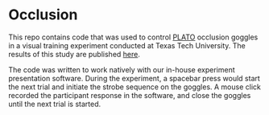 # Occlusion
This repo contains code that was used to control <a href="http://www.translucent.ca/products/plato-visual-occlusion-spectacles/">PLATO</a> occlusion goggles in a visual training experiment conducted at Texas Tech University.
The results of this study are published <a href="http://journals.sagepub.com/doi/abs/10.1177/1541931213601859">here</a>.

The code was written to work natively with our in-house experiment presentation software. During the experiment, a spacebar press would start the next trial and initiate the strobe sequence on the goggles. A mouse click recorded the participant response in the software, and close the goggles until the next trial is started.
